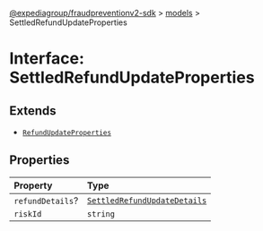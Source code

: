 [@expediagroup/fraudpreventionv2-sdk](../../index.md) > [models](../index.md) > SettledRefundUpdateProperties

# Interface: SettledRefundUpdateProperties

## Extends

-   [`RefundUpdateProperties`](interface.RefundUpdateProperties.md)

## Properties

| Property         | Type                                                                           |
| :--------------- | :----------------------------------------------------------------------------- |
| `refundDetails`? | [`SettledRefundUpdateDetails`](../classes/class.SettledRefundUpdateDetails.md) |
| `riskId`         | `string`                                                                       |
